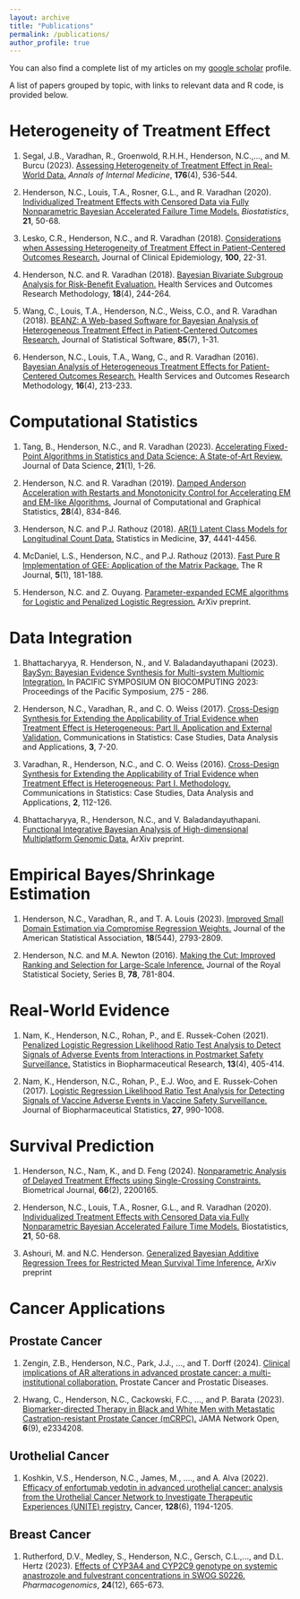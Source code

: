 ```yaml
---
layout: archive
title: "Publications"
permalink: /publications/
author_profile: true
---
```



You can also find a complete list of my articles on my [google scholar](https://scholar.google.com/citations?user=QTRX6BgAAAAJ&hl=en&oi=sra) profile.


A list of papers grouped by topic, with links to relevant data and R code, is provided below.


Heterogeneity of Treatment Effect
======

1. Segal, J.B., Varadhan, R., Groenwold, R.H.H., Henderson, N.C.,..., and M. Burcu (2023). [Assessing Heterogeneity of Treatment Effect in Real-World Data.](https://www.acpjournals.org/doi/abs/10.7326/M22-1510) *Annals of Internal Medicine*, **176**(4), 536-544.

2. Henderson, N.C., Louis, T.A., Rosner, G.L., and R. Varadhan (2020). [Individualized Treatment Effects with Censored Data via Fully Nonparametric Bayesian Accelerated Failure Time Models.](https://academic.oup.com/biostatistics/article/21/1/50/5056258) *Biostatistics*, **21**, 50-68.

3. Lesko, C.R., Henderson, N.C., and R. Varadhan (2018). [Considerations when Assessing Heterogeneity of Treatment Effect in Patient-Centered Outcomes Research.](https://www.sciencedirect.com/science/article/abs/pii/S0895435617301099) Journal of Clinical Epidemiology, **100**, 22-31. 

4. Henderson, N.C. and R. Varadhan (2018). [Bayesian Bivariate Subgroup Analysis for Risk-Benefit Evaluation.](https://link.springer.com/article/10.1007/s10742-018-0188-1) Health Services and Outcomes Research Methodology, **18**(4), 244-264.

5. Wang, C., Louis, T.A., Henderson, N.C., Weiss, C.O., and R. Varadhan (2018). [BEANZ: A Web-based Software for Bayesian Analysis of Heterogeneous Treatment Effect in Patient-Centered Outcomes Research.]() Journal of Statistical Software, **85**(7), 1-31.

6. Henderson, N.C., Louis, T.A., Wang, C., and R. Varadhan (2016). [Bayesian Analysis of Heterogeneous Treatment Effects for Patient-Centered Outcomes Research.](https://link.springer.com/article/10.1007/s10742-016-0159-3) Health Services and Outcomes Research Methodology,
**16**(4), 213-233.


Computational Statistics
======

1. Tang, B., Henderson, N.C., and R. Varadhan (2023). [Accelerating Fixed-Point Algorithms in Statistics and Data Science: A State-of-Art Review.](https://jds-online.org/journal/JDS/article/1288/info) Journal of Data Science, **21**(1), 1-26.

2. Henderson, N.C. and R. Varadhan (2019). [Damped Anderson Acceleration with Restarts and Monotonicity Control for Accelerating EM and EM-like Algorithms.](https://www.tandfonline.com/doi/abs/10.1080/10618600.2019.1594835) Journal of Computational and Graphical Statistics, **28**(4), 834-846.

3. Henderson, N.C. and P.J. Rathouz (2018). [AR(1) Latent Class Models for Longitudinal Count Data.](https://onlinelibrary.wiley.com/doi/abs/10.1002/sim.7931) Statistics in Medicine, **37**, 4441-4456.

4. McDaniel, L.S., Henderson, N.C., and P.J. Rathouz (2013). [Fast Pure R Implementation of GEE: Application of the Matrix Package.](https://journal.r-project.org/archive/2013-1/mcdaniel-henderson-rathouz.pdf) The R Journal, **5**(1), 181-188.

5. Henderson, N.C. and Z. Ouyang. [Parameter-expanded ECME algorithms for Logistic and Penalized Logistic Regression.](https://arxiv.org/abs/2304.03904) ArXiv preprint.


Data Integration
======

1. Bhattacharyya, R. Henderson, N., and V. Baladandayuthapani (2023). [BaySyn: Bayesian Evidence Synthesis for Multi-system Multiomic Integration.](https://www.worldscientific.com/doi/abs/10.1142/9789811270611_0026) In PACIFIC SYMPOSIUM ON BIOCOMPUTING 2023: Proceedings of the Pacific Symposium, 275 - 286.

2. Henderson, N.C., Varadhan, R., and C. O. Weiss (2017). [Cross-Design Synthesis for Extending the Applicability of Trial Evidence when Treatment Effect is Heterogeneous: Part II. Application and External Validation.](https://www.tandfonline.com/doi/abs/10.1080/23737484.2017.1398056)
Communications in Statistics: Case Studies, Data Analysis and Applications, **3**, 7-20.

3. Varadhan, R., Henderson, N.C., and C. O. Weiss (2016). [Cross-Design Synthesis for Extending the Applicability of Trial Evidence when Treatment Effect is Heterogeneous: Part I. Methodology.](https://www.tandfonline.com/doi/abs/10.1080/23737484.2017.1392265)
Communications in Statistics: Case Studies, Data Analysis and Applications, **2**, 112-126.

4. Bhattacharyya, R., Henderson, N.C., and V. Baladandayuthapani. [Functional Integrative Bayesian Analysis of High-dimensional Multiplatform Genomic Data.](https://arxiv.org/abs/2212.14165) ArXiv preprint.



Empirical Bayes/Shrinkage Estimation
======

1. Henderson, N.C., Varadhan, R., and T. A. Louis (2023). [Improved Small Domain Estimation via Compromise Regression Weights.](https://www.tandfonline.com/doi/abs/10.1080/01621459.2022.2080682) Journal of the American Statistical Association, **18**(544), 2793-2809.

2. Henderson, N.C. and M.A. Newton (2016). [Making the Cut: Improved Ranking and Selection for Large-Scale Inference.](https://academic.oup.com/jrsssb/article/78/4/781/7040692) Journal of the Royal Statistical Society, Series B, **78**, 781-804.

Real-World Evidence
======

1. Nam, K., Henderson, N.C., Rohan, P., and E. Russek-Cohen (2021). [Penalized Logistic Regression Likelihood Ratio Test Analysis to Detect Signals of Adverse Events from Interactions in Postmarket Safety Surveillance.](https://www.tandfonline.com/doi/abs/10.1080/19466315.2020.1752299) Statistics in Biopharmaceutical Research, **13**(4), 405-414.

2. Nam, K., Henderson, N.C., Rohan, P., E.J. Woo, and E. Russek-Cohen (2017). [Logistic Regression Likelihood Ratio Test Analysis for Detecting Signals of Vaccine Adverse Events in Vaccine Safety Surveillance.](https://www.tandfonline.com/doi/abs/10.1080/10543406.2017.1295250) Journal of Biopharmaceutical Statistics, **27**, 990-1008.


Survival Prediction
======

1. Henderson, N.C., Nam, K., and D. Feng (2024). [Nonparametric Analysis of Delayed Treatment Effects using Single-Crossing Constraints.](https://onlinelibrary.wiley.com/doi/full/10.1002/bimj.202200165) Biometrical Journal, **66**(2), 2200165.

2. Henderson, N.C., Louis, T.A., Rosner, G.L., and R. Varadhan (2020). [Individualized Treatment Effects with Censored Data via Fully Nonparametric Bayesian Accelerated Failure Time Models.](https://academic.oup.com/biostatistics/article/21/1/50/5056258) Biostatistics, **21**, 50-68.

3. Ashouri, M. and N.C. Henderson. [Generalized Bayesian Additive Regression Trees for Restricted Mean Survival Time Inference.](https://arxiv.org/abs/2402.17920) ArXiv preprint


# Cancer Applications

## Prostate Cancer

1. Zengin, Z.B., Henderson, N.C., Park, J.J., ..., and T. Dorff (2024). [Clinical implications of AR alterations in advanced prostate cancer: a multi-institutional collaboration.](https://www.nature.com/articles/s41391-024-00805-3) Prostate Cancer and Prostatic Diseases.

2. Hwang, C., Henderson, N.C., Cackowski, F.C., ..., and P. Barata (2023). [Biomarker-directed Therapy in Black and White Men with Metastatic Castration-resistant Prostate Cancer (mCRPC).](https://jamanetwork.com/journals/jamanetworkopen/article-abstract/2809637) JAMA Network Open, **6**(9), e2334208.


## Urothelial Cancer

1. Koshkin, V.S., Henderson, N.C., James, M., ...., and A. Alva (2022). [Efficacy of enfortumab vedotin in advanced urothelial cancer: analysis from the Urothelial Cancer Network to Investigate Therapeutic Experiences (UNITE) registry.](https://acsjournals.onlinelibrary.wiley.com/doi/full/10.1002/cncr.34057)
Cancer, **128**(6), 1194-1205.


## Breast Cancer

1. Rutherford, D.V., Medley, S., Henderson, N.C., 
Gersch, C.L.,..., and D.L. Hertz (2023). [Effects of CYP3A4 and CYP2C9 genotype on systemic anastrozole and fulvestrant concentrations in SWOG S0226.](https://www.futuremedicine.com/doi/abs/10.2217/pgs-2023-0097) *Pharmacogenomics*, **24**(12), 665-673.


<!--{% include base_path %}

{% for post in site.publications reversed %}
  {% include archive-single.html %}
{% endfor %}-->
